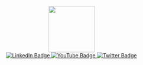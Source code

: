 <!-- ### Hi there 👋

 **uttammanani/uttammanani** is a ✨ _special_ ✨ repository because its `README.md` (this file) appears on your GitHub profile. -->


<div id = "header" align = "center">
    <img src="https://media.giphy.com/media/qgQUggAC3Pfv687qPC/giphy.gif" width="125">
</div>

<div id = "badges" align = "center">
    <a href="https://www.linkedin.com/in/uttammanani/">
        <img src="https://img.shields.io/badge/LinkedIn-blue?logo=linkedin&logoColor=white&style=for-the-badge" alt="LinkedIn Badge"/>
    </a>
    <a href="https://www.youtube.com/channel/UCeGzYh5ee58-XL4Eo-x6C4Q">
        <img src="https://img.shields.io/badge/YouTube-red?logo=youtube&logoColor=white&style=for-the-badge" alt="YouTube Badge"/>
    </a>
    <a href="https://twitter.com/Uttam_Manani">
        <img src="https://img.shields.io/badge/Twitter-blue?logo=twitter&logoColor=white&style=for-the-badge" alt="Twitter Badge"/>
    </a>
</div>